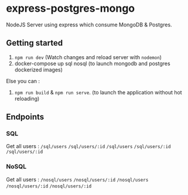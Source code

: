 # express-postgres-mongo
NodeJS Server using express which consume MongoDB & Postgres.

## Getting started

1. `npm run dev` (Watch changes and reload server with `nodemon`)
2. docker-compose up sql nosql (to launch mongodb and postgres dockerized images)

Else you can : 

1. `npm run build` & `npm run serve`. (to launch the application without hot reloading)


## Endpoints

### SQL
Get all users : `/sql/users`
`/sql/users/:id`
`/sql/users`
`/sql/users/:id`
`/sql/users/:id`

### NoSQL
Get all users : `/nosql/users`
`/nosql/users/:id`
`/nosql/users`
`/nosql/users/:id`
`/nosql/users/:id`